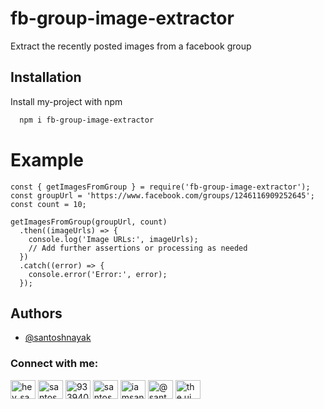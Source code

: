 
# fb-group-image-extractor
Extract the recently posted images from a facebook group


## Installation

Install my-project with npm

```bash
  npm i fb-group-image-extractor

```
# Example
```
const { getImagesFromGroup } = require('fb-group-image-extractor');
const groupUrl = 'https://www.facebook.com/groups/1246116909252645';
const count = 10;

getImagesFromGroup(groupUrl, count)
  .then((imageUrls) => {
    console.log('Image URLs:', imageUrls);
    // Add further assertions or processing as needed
  })
  .catch((error) => {
    console.error('Error:', error);
  });

```
## Authors

- [@santoshnayak](https://github.com/santoshnayak/)

<h3 align="left">Connect with me:</h3>
<p align="left">
<a href="https://twitter.com/hey_santosh" target="blank"><img align="center" src="https://raw.githubusercontent.com/rahuldkjain/github-profile-readme-generator/master/src/images/icons/Social/twitter.svg" alt="hey_santosh" height="30" width="40" /></a>
<a href="https://linkedin.com/in/santoshnayak1996" target="blank"><img align="center" src="https://raw.githubusercontent.com/rahuldkjain/github-profile-readme-generator/master/src/images/icons/Social/linked-in-alt.svg" alt="santoshnayak1996" height="30" width="40" /></a>
<a href="https://stackoverflow.com/users/9339400" target="blank"><img align="center" src="https://raw.githubusercontent.com/rahuldkjain/github-profile-readme-generator/master/src/images/icons/Social/stack-overflow.svg" alt="9339400" height="30" width="40" /></a>
<a href="https://fb.com/santoshnayak1996" target="blank"><img align="center" src="https://raw.githubusercontent.com/rahuldkjain/github-profile-readme-generator/master/src/images/icons/Social/facebook.svg" alt="santoshnayak1996" height="30" width="40" /></a>
<a href="https://instagram.com/iamsantoshnayak" target="blank"><img align="center" src="https://raw.githubusercontent.com/rahuldkjain/github-profile-readme-generator/master/src/images/icons/Social/instagram.svg" alt="iamsantoshnayak" height="30" width="40" /></a>
<a href="https://medium.com/@santoshnayak1996" target="blank"><img align="center" src="https://raw.githubusercontent.com/rahuldkjain/github-profile-readme-generator/master/src/images/icons/Social/medium.svg" alt="@santoshnayak1996" height="30" width="40" /></a>
<a href="https://www.youtube.com/c/the ui guy" target="blank"><img align="center" src="https://raw.githubusercontent.com/rahuldkjain/github-profile-readme-generator/master/src/images/icons/Social/youtube.svg" alt="the ui guy" height="30" width="40" /></a>
</p>
